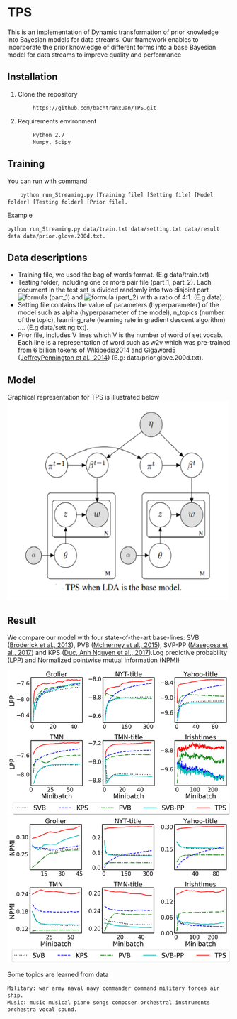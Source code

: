 

# TPS
This is an implementation of Dynamic transformation of prior knowledge into Bayesian models for data streams. Our framework enables to incorporate the prior knowledge of different forms into a base Bayesian model for data streams to improve quality and performance
## Installation
1. Clone the repository
```
		https://github.com/bachtranxuan/TPS.git
``` 
2. Requirements environment
```
		Python 2.7
		Numpy, Scipy
```
## Training
You can run with command
```
	python run_Streaming.py [Training file] [Setting file] [Model folder] [Testing folder] [Prior file].
```
Example
```
python run_Streaming.py data/train.txt data/setting.txt data/result data data/prior.glove.200d.txt.
```
## Data descriptions
*	Training file, we used the bag of words format. (E.g data/train.txt)
*	Testing folder, including one or more pair file (part_1, part_2). Each document in the test set is divided randomly into two disjoint part ![formula](https://render.githubusercontent.com/render/math?math=w_{obs}) (part_1) and ![formula](https://render.githubusercontent.com/render/math?math=w_{ho}) (part_2) with a ratio of 4:1. (E.g data).
*	Setting file contains the value of parameters (hyperparameter) of the model such as alpha (hyperparameter of the model), n_topics (number of the topic), learning_rate (learning rate in gradient descent algorithm) .... (E.g data/setting.txt). 
*	Prior file, includes V lines which V is the number of word of set vocab. Each line is a representation of word such as w2v which was pre-trained from 6 billion tokens of Wikipedia2014 and Gigaword5 ([JeffreyPennington et al., 2014](https://nlp.stanford.edu/projects/glove/)) (E.g: data/prior.glove.200d.txt).
## Model
Graphical representation for TPS is illustrated below
\
<img src="figures/model.png" alt="centered image" height="450px" width="500px" >
## Result
We compare our model with four state-of-the-art base-lines:
SVB ([Broderick et al., 2013](https://arxiv.org/pdf/1307.6769.pdf)), PVB ([McInerney et al.,  2015](https://arxiv.org/pdf/1507.05253.pdf)), SVP-PP ([Masegosa et al., 2017](http://proceedings.mlr.press/v70/masegosa17a/masegosa17a.pdf)) and KPS ([Duc, Anh Nguyen et al., 2017](https://link.springer.com/chapter/10.1007/978-3-319-57529-2_20)).Log predictive probability ([LPP](http://jmlr.org/papers/v14/hoffman13a.html))  and Normalized pointwise mutual information ([NPMI](https://www.aclweb.org/anthology/E14-1056/))

![Log predictive probability](./figures/perplexities.png)
![Normalized pointwise mutual information](./figures/npmi.png)

Some topics are learned from data
```
Military: war army naval navy commander command military forces air ship.
Music: music musical piano songs composer orchestral instruments orchestra vocal sound.
``` 
